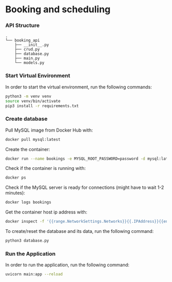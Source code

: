 # Booking and scheduling

### API Structure
```
.
└── booking_api 
    ├── __init__.py
    ├── crud.py
    ├── database.py
    ├── main.py
    └── models.py
``` 



### Start Virtual Environment

In order to start the virtual environment, run the following commands:

```bash
python3 -m venv venv
source venv/bin/activate
pip3 install -r requirements.txt
```
### Create database

Pull MySQL image from Docker Hub with:
```bash
docker pull mysql:latest
```

Create the container:
```bash
docker run --name bookings -e MYSQL_ROOT_PASSWORD=password -d mysql:latest
```

Check if the container is running with:
```bash
docker ps 
```

Check if the MySQL server is ready for connections (might have to wait 1-2 minutes):
```bash
docker logs bookings
```


Get the container host ip address with:

```bash
docker inspect -f '{{range.NetworkSettings.Networks}}{{.IPAddress}}{{end}}' bookings 
```


To create/reset the database and its data, run the following command:

```bash
python3 database.py 
```




### Run the Application

In order to run the application, run the following command:

```bash
uvicorn main:app --reload
```

